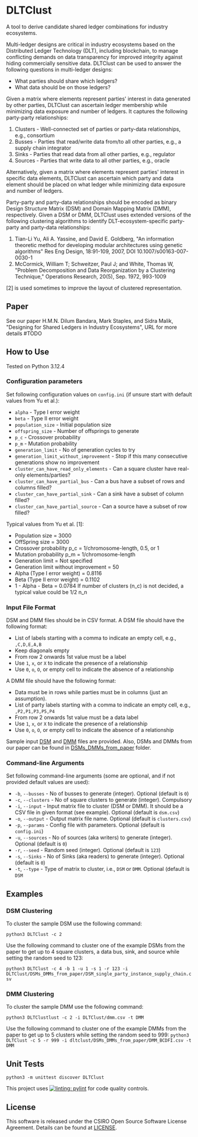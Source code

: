 # DLTClust

A tool to derive candidate shared ledger combinations for industry ecosystems.

Multi-ledger designs are critical in industry ecosystems based on the Distributed Ledger Technology (DLT), including blockchain, to manage conflicting demands on data transparency for improved integrity against hiding commercially sensitive data. 
DLTClust can be used to answer the following questions in multi-ledger designs:
* What parties should share which ledgers?
* What data should be on those ledgers?

Given a matrix where elements represent parties' interest in data generated by other parties, DLTClust can ascertain ledger membership while minimizing data exposure and number of ledgers. It captures the following party-party relationships:

1. Clusters - Well-connected set of parties or party-data relationships, e.g., consortium
2. Busses - Parties that read/write data from/to all other parties, e.g., a supply chain integrator 
3. Sinks - Parties that read data from all other parties, e.g., regulator
4. Sources - Parties that write data to all other parties, e.g., oracle

Alternatively, given a matrix where elements represent parties' interest in specific data elements, DLTClust can ascertain which party and data element should be placed on what ledger while minimizing data exposure and number of ledgers.
    
Party-party and party-data relationships should be encoded as binary Design Structure Matrix (DSM) and Domain Mapping Matrix (DMM), respectively. Given a DSM or DMM, DLTClust uses extended versions of the following clustering algorithms to identify DLT-ecosystem-specific party-party and party-data relationships: 
1. Tian-Li Yu, Ali A. Yassine, and David E. Goldberg, "An information theoretic method for developing modular architectures using genetic algorithms" Res Eng Design, 18:91-109, 2007, DOI 10.1007/s00163-007-0030-1
2. McCormick, William T; Schweitzer, Paul J; and White, Thomas W, "Problem Decomposition and Data Reorganization by a Clustering Technique," Operations Research, 20(5), Sep. 1972, 993-1009

[2] is used sometimes to improve the layout of clustered representation.

## Paper
See our paper H.M.N. Dilum Bandara, Mark Staples, and Sidra Malik, "Designing for Shared Ledgers in Industry Ecosystems", URL for more details #TODO

## How to Use
Tested on Python 3.12.4

### Configuration parameters
Set following configuration values on `config.ini` (if unsure start with default values from Yu et al.):
* `alpha` - Type I error weight
* `beta` - Type II error weight
* `population_size` - Initial population size
* `offspring_size` - Number of offsprings to generate
* `p_c` - Crossover probability
* `p_m` - Mutation probability
* `generation_limit` - No of generation cycles to try
* `generation_limit_without_improvement` - Stop if this many consecutive generations show no improvement
* `cluster_can_have_read_only_elements` - Can a square cluster have real-only elements/parties?
* `cluster_can_have_partial_bus` - Can a bus have a subset of rows and columns filled?
* `cluster_can_have_partial_sink` - Can a sink have a subset of column filled?
* `cluster_can_have_partial_source` - Can a source have a subset of row filled?

Typical values from Yu et al. [1]:
* Population size = 3000
* OffSpring size = 3000
* Crossover probability p_c = 1/chromosome-length, 0.5, or 1
* Mutation probability p_m = 1/chromosome-length
* Generation limit = Not specified
* Generation limit without improvement = 50
* Alpha (Type I error weight) = 0.8116
* Beta (Type II error weight) = 0.1102
* 1 - Alpha - Beta = 0.0784
If number of clusters (n_c) is not decided, a typical value could be 1/2 n_n

### Input File Format
DSM and DMM files should be in CSV format. A DSM file should have the following format:
* List of labels starting with a comma to indicate an empty cell, e.g., `,C,D,E,A,B`
* Keep diagonals empty
* From row 2 onwards 1st value must be a label
* Use `1`, `x`, or `X` to indicate the presence of a relationship
* Use `0`, `o`, `O`, or empty cell to indicate the absence of a relationship

A DMM file should have the following format:
* Data must be in rows while parties must be in columns (just an assumption).
* List of party labels starting with a comma to indicate an empty cell, e.g., `,P2,P1,P3,P5,P4`
* From row 2 onwards 1st value must be a data label
* Use `1`, `x`, or `X` to indicate the presence of a relationship
* Use `0`, `o`, `O`, or empty cell to indicate the absence of a relationship

Sample input [DSM](dsm.csv) and [DMM](dmm.csv) files are provided. Also, DSMs and DMMs from our paper can be found in [DSMs_DMMs_from_paper](DSMs_DMMs_from_paper) folder.

### Command-line Arguments
Set following command-line arguments (some are optional, and if not provided default values are used):
* `-b`, `--busses` - No of busses to generate (integer). Optional (default is `0`)
* `-c`, `--clusters` -  No of square clusters to generate (integer). Compulsory
* `-i`, `--input` - Input matrix file to cluster (DSM or DMM). It should be a CSV file in given format (see example). Optional (default is `dsm.csv`)
* `-o`, `--output` - Output matrix file name. Optional (default is `clusters.csv`)
* `-p`, `--params` - Config file with parameters. Optional (default is `config.ini`)
* `-u`, `--sources` - No of sources (aka writers) to generate (integer). Optional (default is `0`)
* `-r`, `--seed` - Random seed (integer). Optional (default is `123`)
* `-s`, `--Sinks` - No of Sinks (aka readers) to generate (integer). Optional (default is `0`)
* `-t`, `--type` - Type of matrix to cluster, i.e., `DSM` or `DMM`. Optional (default is `DSM`

## Examples
### DSM Clustering
To cluster the sample DSM use the following command:

`python3 DLTClust -c 2`

Use the following command to cluster one of the example DSMs from the paper to get up to 4 square clusters, a data bus, sink, and source while setting the random seed to 123:

`python3 DLTClust -c 4 -b 1 -u 1 -s 1 -r 123 -i DLTClust/DSMs_DMMs_from_paper/DSM_single_party_instance_supply_chain.csv`

### DMM Clustering
To cluster the sample DMM use the following command:

`python3 DLTClustlust -c 2 -i DLTClust/dmm.csv -t DMM`

Use the following command to cluster one of the example DMMs from the paper to get up to 5 clusters while setting the random seed to 999:
`python3 DLTClust -c 5 -r 999 -i dltclust/DSMs_DMMs_from_paper/DMM_BCDFI.csv -t DMM`

## Unit Tests
`python3 -m unittest discover DLTClust`

This project uses [![linting: pylint](https://img.shields.io/badge/linting-pylint-yellowgreen)](https://github.com/pylint-dev/pylint) for code quality controls.

## License
This software is released under the CSIRO Open Source Software License Agreement. Details can be found at [LICENSE](LICENSE).

